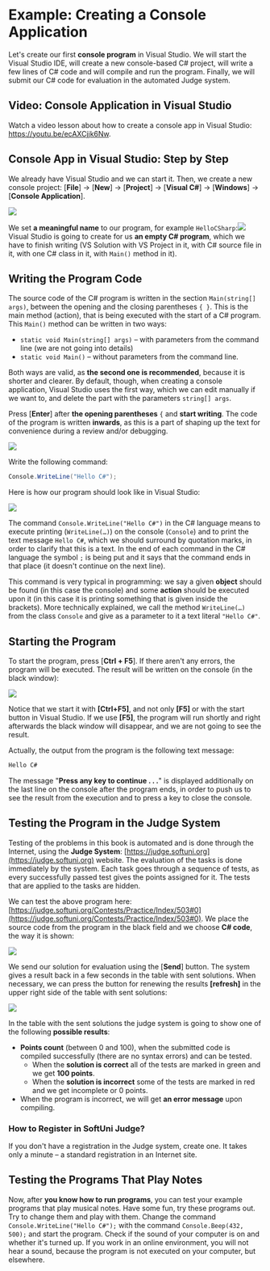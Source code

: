 # Example: Creating a Console Application

Let's create our first **console program** in Visual Studio. We will start the Visual Studio IDE, will create a new console-based C# project, will write a few lines of C# code and will compile and run the program. Finally, we will submit our C# code for evaluation in the automated Judge system.

## Video: Console Application in Visual Studio

Watch a video lesson about how to create a console app in Visual Studio: https://youtu.be/ecAXCjjk6Nw.

## Console App in Visual Studio: Step by Step

We already have Visual Studio and we can start it. Then, we create a new console project: \[**File**] → \[**New**] → \[**Project**] → \[**Visual C#**] → \[**Windows**] → \[**Console Application**].

![](../../../assets/chapter-1-images/01.Hello-csharp-01.png)

We set **a meaningful name** to our program, for example `HelloCSharp`:![](../../../assets/chapter-1-images/01.Hello-csharp-02.png)Visual Studio is going to create for us **an empty C# program**, which we have to finish writing (VS Solution with VS Project in it, with C# source file in it, with one C# class in it, with `Main()` method in it).

## Writing the Program Code

The source code of the C# program is written in the section `Main(string[] args)`, between the opening and the closing parentheses `{ }`. This is the main method (action), that is being executed with the start of a C# program. This `Main()` method can be written in two ways:

* `static void Main(string[] args)` – with parameters from the command line (we are not going into details)
* `static void Main()` – without parameters from the command line.

Both ways are valid, as **the second one is recommended**, because it is shorter and clearer. By default, though, when creating a console application, Visual Studio uses the first way, which we can edit manually if we want to, and delete the part with the parameters `string[] args`.

Press \[**Enter**] after **the opening parentheses** `{` and **start writing**. The code of the program is written **inwards**, as this is a part of shaping up the text for convenience during a review and/or debugging.

![](../../../assets/chapter-1-images/01.Hello-csharp-03.png)

Write the following command:

```csharp
Console.WriteLine("Hello C#");
```

Here is how our program should look like in Visual Studio:

![](../../../assets/chapter-1-images/01.Hello-csharp-04.png)

The command `Console.WriteLine("Hello C#")` in the C# language means to execute printing (`WriteLine(…)`) on the console (`Console`) and to print the text message `Hello C#`, which we should surround by quotation marks, in order to clarify that this is a text. In the end of each command in the C# language the symbol `;` is being put and it says that the command ends in that place (it doesn't continue on the next line).

This command is very typical in programming: we say a given **object** should be found (in this case the console) and some **action** should be executed upon it (in this case it is printing something that is given inside the brackets). More technically explained, we call the method `WriteLine(…)` from the class `Console` and give as a parameter to it a text literal `"Hello C#"`.

## Starting the Program

To start the program, press \[**Ctrl + F5**]. If there aren't any errors, the program will be executed. The result will be written on the console (in the black window):

![](../../../assets/chapter-1-images/01.Hello-csharp-05.png)

Notice that we start it with **\[Ctrl+F5]**, and not only **\[F5]** or with the start button in Visual Studio. If we use **\[F5]**, the program will run shortly and right afterwards the black window will disappear, and we are not going to see the result.

Actually, the output from the program is the following text message:

```csharp
Hello C#
```

The message "**Press any key to continue . . .**" is displayed additionally on the last line on the console after the program ends, in order to push us to see the result from the execution and to press a key to close the console.

## Testing the Program in the Judge System

Testing of the problems in this book is automated and is done through the Internet, using the **Judge System**: [https://judge.softuni.org](https://judge.softuni.org) website. The evaluation of the tasks is done immediately by the system. Each task goes through a sequence of tests, as every successfully passed test gives the points assigned for it. The tests that are applied to the tasks are hidden.

We can test the above program here: [https://judge.softuni.org/Contests/Practice/Index/503#0](https://judge.softuni.org/Contests/Practice/Index/503#0). We place the source code from the program in the black field and we choose **C# code**, the way it is shown:

![](../../../assets/chapter-1-images/01.Hello-csharp-06.png)

We send our solution for evaluation using the \[**Send**] button. The system gives a result back in a few seconds in the table with sent solutions. When necessary, we can press the button for renewing the results **\[refresh]** in the upper right side of the table with sent solutions:

![](../../../assets/chapter-1-images/01.Hello-csharp-07.png)

In the table with the sent solutions the judge system is going to show one of the following **possible results**:

* **Points count** (between 0 and 100), when the submitted code is compiled successfully (there are no syntax errors) and can be tested.
  * When the **solution is correct** all of the tests are marked in green and we get **100 points**.
  * When the **solution is incorrect** some of the tests are marked in red and we get incomplete or 0 points.
* When the program is incorrect, we will get **an error message** upon compiling.

### How to Register in SoftUni Judge?

If you don't have a registration in the Judge system, create one. It takes only a minute – a standard registration in an Internet site.

## Testing the Programs That Play Notes

Now, after **you know how to run programs**, you can test your example programs that play musical notes. Have some fun, try these programs out. Try to change them and play with them. Change the command `Console.WriteLine("Hello C#");` with the command `Console.Beep(432, 500);` and start the program. Check if the sound of your computer is on and whether it's turned up. If you work in an online environment, you will not hear a sound, because the program is not executed on your computer, but elsewhere.
